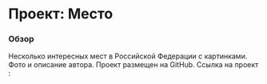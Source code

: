 # Проект: Место

### Обзор

Несколько интересных мест в Российской Федерации с картинками. Фото и описание автора.
Проект размещен на GitHub. Ссылка на проект :
